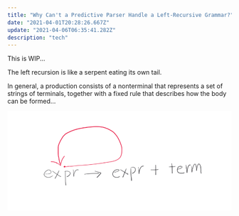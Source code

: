 ```yaml
---
title: "Why Can't a Predictive Parser Handle a Left-Recursive Grammar?"
date: "2021-04-01T20:28:26.667Z"
update: "2021-04-06T06:35:41.282Z"
description: "tech"
---
```


This is WIP...

The left recursion is like a serpent eating its own tail.

In general, a production consists of a nonterminal that represents a set of strings of terminals, together with a fixed
rule that describes how the body can be formed...

![left-recursion](./left-recursion.png)
